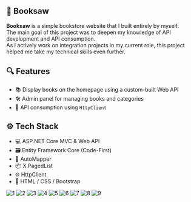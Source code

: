 ## 📘 Booksaw

**Booksaw** is a simple bookstore website that I built entirely by myself.  
The main goal of this project was to deepen my knowledge of API development and API consumption.  
As I actively work on integration projects in my current role, this project helped me take my technical skills even further.

## 🔍 Features

- 📚 Display books on the homepage using a custom-built Web API
- 🛠️ Admin panel for managing books and categories
- 🔁 API consumption using `HttpClient`

## ⚙️ Tech Stack

- 💻 ASP.NET Core MVC & Web API
- 🗃️ Entity Framework Core (Code-First)
- 🔁 AutoMapper
- 📦 X.PagedList
- 🌐 HttpClient
- 🎨 HTML / CSS / Bootstrap


![1](https://github.com/user-attachments/assets/4a90aff6-30ed-412b-8fef-084bd6afb835)
![2](https://github.com/user-attachments/assets/a90cf7f7-5526-428f-bc75-58690d605c2f)
![3](https://github.com/user-attachments/assets/1d9cfa61-17e6-4af5-b7a9-510fcf61f3c4)
![4](https://github.com/user-attachments/assets/1f3fcc09-3bd8-4e36-b68c-9581e0f22408)
![5](https://github.com/user-attachments/assets/42474f8f-0a24-465f-a6b4-c957138ace29)
![6](https://github.com/user-attachments/assets/c38a07e9-9293-4a50-8381-f357070d7072)
![7](https://github.com/user-attachments/assets/838c6a03-af1c-454d-926c-222b7acad025)
![8](https://github.com/user-attachments/assets/6cf94676-a68c-46bf-8315-000d83313a0f)
![9](https://github.com/user-attachments/assets/e21ec057-187b-47c1-8431-75b384317186)
